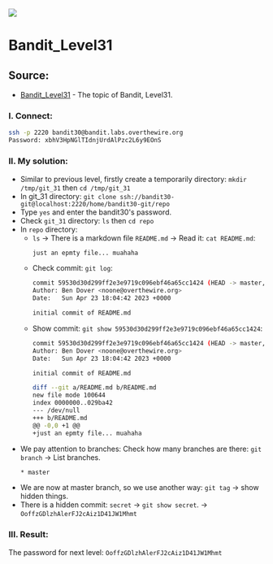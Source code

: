 # ![](https://overthewire.org/img/domokitten.png)

# Bandit_Level31

## Source:
- [Bandit_Level31] - The topic of Bandit, Level31.
###
### I. Connect:
```sh
ssh -p 2220 bandit30@bandit.labs.overthewire.org
Password: xbhV3HpNGlTIdnjUrdAlPzc2L6y9EOnS
```
###
### II. My solution:
- Similar to previous level, firstly create a temporarily directory: `mkdir /tmp/git_31` then `cd /tmp/git_31`
- In git_31 directory: `git clone ssh://bandit30-git@localhost:2220/home/bandit30-git/repo`
- Type `yes` and enter the bandit30's password.
- Check `git_31` directory: `ls` then `cd repo`
- In `repo` directory:
  - `ls` -> There is a markdown file `README.md` -> Read it: `cat README.md`:
    ```sh
    just an epmty file... muahaha
    ```
  - Check commit: `git log`:
    ```sh
    commit 59530d30d299ff2e3e9719c096ebf46a65cc1424 (HEAD -> master, origin/master, origin/HEAD)
    Author: Ben Dover <noone@overthewire.org>
    Date:   Sun Apr 23 18:04:42 2023 +0000

    initial commit of README.md
    ```
  - Show commit: `git show 59530d30d299ff2e3e9719c096ebf46a65cc1424`:
    ```sh
    commit 59530d30d299ff2e3e9719c096ebf46a65cc1424 (HEAD -> master, origin/master, origin/HEAD)
    Author: Ben Dover <noone@overthewire.org>
    Date:   Sun Apr 23 18:04:42 2023 +0000

    initial commit of README.md

    diff --git a/README.md b/README.md
    new file mode 100644
    index 0000000..029ba42
    --- /dev/null
    +++ b/README.md
    @@ -0,0 +1 @@
    +just an epmty file... muahaha
    ```
- We pay attention to branches: Check how many branches are there: `git branch` -> List branches.
  ```sh
  * master
  ```
- We are now at master branch, so we use another way: `git tag` -> show hidden things.
- There is a hidden commit: `secret` -> `git show secret`. -> `OoffzGDlzhAlerFJ2cAiz1D41JW1Mhmt`
###
### III. Result:
The password for next level: `OoffzGDlzhAlerFJ2cAiz1D41JW1Mhmt`

[Bandit_Level31]: <https://overthewire.org/wargames/bandit/bandit31.html>
